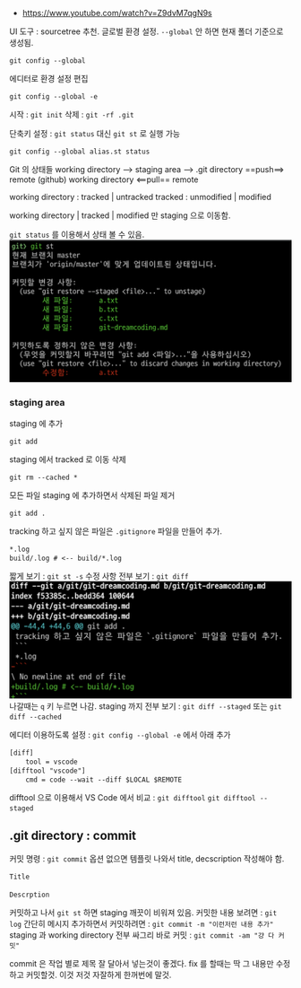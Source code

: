 - https://www.youtube.com/watch?v=Z9dvM7qgN9s

UI 도구 : sourcetree 추천.
글로벌 환경 설정. `--global` 안 하면 현재 폴더 기준으로 생성됨.
```
git config --global
```
에디터로 환경 설정 편집
```
git config --global -e
```
시작 : `git init`
삭제 : `git -rf .git`

단축키 설정 : `git status` 대신 `git st` 로 실행 가능
```
git config --global alias.st status
```

Git 의 상태들
working directory --> staging area --> .git directory ==push==> remote (github)
working directory <==pull== remote

working directory : tracked | untracked
tracked : unmodified | modified

working directory | tracked | modified 만 staging 으로 이동함.

`git status` 를 이용해서 상태 볼 수 있음.
![](git_status.png)

### staging area

staging 에 추가
```
git add 
```
staging 에서 tracked 로 이동 삭제
```
git rm --cached *
```
모든 파일 staging 에 추가하면서 삭제된 파일 제거
```
git add .
```

tracking 하고 싶지 않은 파일은 `.gitignore` 파일을 만들어 추가.
```
*.log
build/.log # <-- build/*.log
```

짧게 보기 : `git st -s`
수정 사항 전부 보기 : `git diff`
![](diff.png)
나갈때는 `q` 키 누르면 나감.
staging 까지 전부 보기 : `git diff --staged` 또는 `git diff --cached`

에디터 이용하도록 설정 : `git config --global -e` 에서 아래 추가
```
[diff]
	tool = vscode
[difftool "vscode"]
	cmd = code --wait --diff $LOCAL $REMOTE
```
difftool 으로 이용해서 VS Code 에서 비교 : `git difftool` `git difftool --staged`

## .git directory : commit
커밋 명령 : `git commit`
옵션 없으면 템플릿 나와서 title, decscription 작성해야 함.
```
Title 

Descrption
```
커밋하고 나서 `git st` 하면 staging 깨끗이 비워져 있음.
커밋한 내용 보려면 : `git log`
간단히 메시지 추가하면서 커밋하려면 : `git commit -m "이런저런 내용 추가"`
staging 과 working directory 전부 싸그리 바로 커밋 : `git commit -am "걍 다 커밋"`

commit 은 작업 별로 제목 잘 달아서 넣는것이 좋겠다.
fix 를 할때는 딱 그 내용만 수정하고 커밋할것. 이것 저것 자잘하게 한꺼번에 말것.


